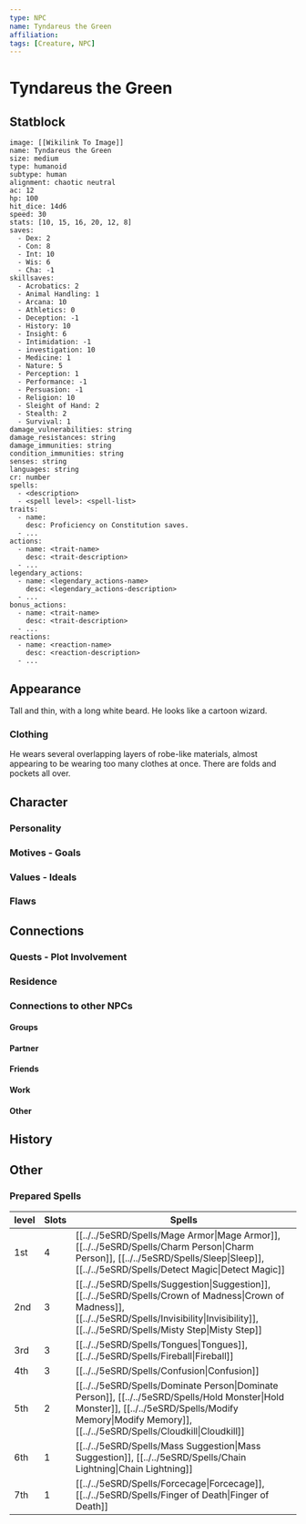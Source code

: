 ```yaml
---
type: NPC
name: Tyndareus the Green
affiliation: 
tags: [Creature, NPC]
---
```


# Tyndareus the Green

## Statblock
```statblock
image: [[Wikilink To Image]]
name: Tyndareus the Green
size: medium
type: humanoid
subtype: human
alignment: chaotic neutral
ac: 12
hp: 100
hit_dice: 14d6
speed: 30
stats: [10, 15, 16, 20, 12, 8]
saves:
  - Dex: 2
  - Con: 8
  - Int: 10
  - Wis: 6
  - Cha: -1
skillsaves:
  - Acrobatics: 2
  - Animal Handling: 1
  - Arcana: 10
  - Athletics: 0
  - Deception: -1
  - History: 10
  - Insight: 6
  - Intimidation: -1
  - investigation: 10
  - Medicine: 1
  - Nature: 5
  - Perception: 1
  - Performance: -1
  - Persuasion: -1
  - Religion: 10
  - Sleight of Hand: 2
  - Stealth: 2 
  - Survival: 1
damage_vulnerabilities: string
damage_resistances: string
damage_immunities: string
condition_immunities: string
senses: string
languages: string
cr: number
spells:
  - <description>
  - <spell level>: <spell-list>
traits:
  - name: 
    desc: Proficiency on Constitution saves.
  - ...
actions:
  - name: <trait-name>
    desc: <trait-description>
  - ...
legendary_actions:
  - name: <legendary_actions-name>
    desc: <legendary_actions-description>
  - ...
bonus_actions:
  - name: <trait-name>
    desc: <trait-description>
  - ...
reactions:
  - name: <reaction-name>
    desc: <reaction-description>
  - ...
```


## Appearance
Tall and thin, with a long white beard. He looks like a cartoon wizard. 

### Clothing
He wears several overlapping layers of robe-like materials, almost appearing to be wearing too many clothes at once. There are folds and pockets all over. 

## Character

### Personality

### Motives - Goals

### Values - Ideals

### Flaws


## Connections

### Quests - Plot Involvement

### Residence

### Connections to other NPCs

#### Groups

#### Partner

#### Friends

#### Work

#### Other


## History

## Other

### Prepared Spells

| level | Slots | Spells                                                                                                                                                                                                       |
| ----- | ----- | ------------------------------------------------------------------------------------------------------------------------------------------------------------------------------------------------------------ |
| 1st   | 4     | [[../../5eSRD/Spells/Mage Armor\|Mage Armor]], [[../../5eSRD/Spells/Charm Person\|Charm Person]], [[../../5eSRD/Spells/Sleep\|Sleep]], [[../../5eSRD/Spells/Detect Magic\|Detect Magic]]                     |
| 2nd   | 3     | [[../../5eSRD/Spells/Suggestion\|Suggestion]], [[../../5eSRD/Spells/Crown of Madness\|Crown of Madness]], [[../../5eSRD/Spells/Invisibility\|Invisibility]], [[../../5eSRD/Spells/Misty Step\|Misty Step]]   |
| 3rd   | 3     | [[../../5eSRD/Spells/Tongues\|Tongues]], [[../../5eSRD/Spells/Fireball\|Fireball]]                                                                                                                           |
| 4th   | 3     | [[../../5eSRD/Spells/Confusion\|Confusion]]                                                                                                                                                                  |
| 5th   | 2     | [[../../5eSRD/Spells/Dominate Person\|Dominate Person]], [[../../5eSRD/Spells/Hold Monster\|Hold Monster]], [[../../5eSRD/Spells/Modify Memory\|Modify Memory]], [[../../5eSRD/Spells/Cloudkill\|Cloudkill]] |
| 6th   | 1     | [[../../5eSRD/Spells/Mass Suggestion\|Mass Suggestion]], [[../../5eSRD/Spells/Chain Lightning\|Chain Lightning]]                                                                                             |
| 7th   | 1     | [[../../5eSRD/Spells/Forcecage\|Forcecage]], [[../../5eSRD/Spells/Finger of Death\|Finger of Death]]                                                                                                         |

